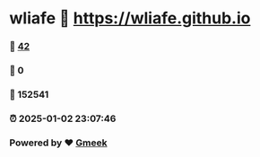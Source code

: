 # wliafe :link: https://wliafe.github.io 
### :page_facing_up: [42](https://wliafe.github.io/tag.html) 
### :speech_balloon: 0 
### :hibiscus: 152541 
### :alarm_clock: 2025-01-02 23:07:46 
### Powered by :heart: [Gmeek](https://github.com/Meekdai/Gmeek)
